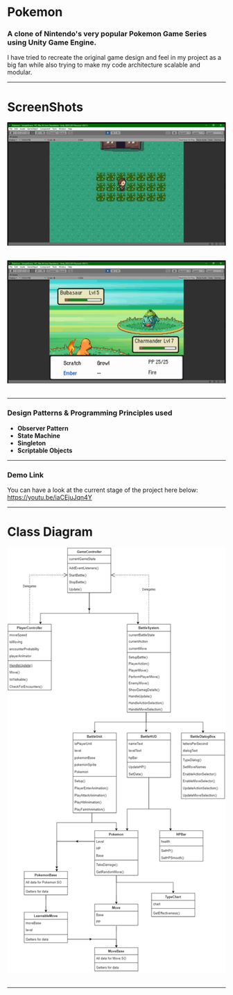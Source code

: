 # Pokemon
### A clone of Nintendo's very popular Pokemon Game Series using Unity Game Engine. 
I have tried to recreate the original game design and feel in my project as a big fan while also trying to make my code architecture scalable and modular.
<hr>

# ScreenShots
<p align="center">
<img src="Assets/Attachments/SS1.png"> &nbsp&nbsp&nbsp&nbsp
</p>
<p align="center">
<img src="Assets/Attachments/SS2.png"> &nbsp&nbsp&nbsp&nbsp
</p>
<hr>

### Design Patterns & Programming Principles used
* **Observer Pattern**
* **State Machine**
* **Singleton**
* **Scriptable Objects**
<hr>

### Demo Link
You can have a look at the current stage of the project here below: <br>
https://youtu.be/iaCEjuJqn4Y
<hr>

# Class Diagram
<p align="center">
<img src="Assets/Attachments/Pokemon.png"> &nbsp&nbsp&nbsp&nbsp
</p>
<hr>
